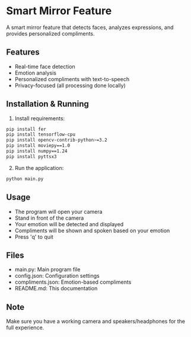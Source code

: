 # Smart Mirror Feature

A smart mirror feature that detects faces, analyzes expressions, and provides personalized compliments.

## Features
- Real-time face detection
- Emotion analysis
- Personalized compliments with text-to-speech
- Privacy-focused (all processing done locally)

## Installation & Running
1. Install requirements:
```bash
pip install fer
pip install tensorflow-cpu
pip install opencv-contrib-python>=3.2
pip install moviepy==1.0
pip install numpy==1.24
pip install pyttsx3
```

2. Run the application:
```bash
python main.py
```

## Usage
- The program will open your camera
- Stand in front of the camera
- Your emotion will be detected and displayed
- Compliments will be shown and spoken based on your emotion
- Press 'q' to quit

## Files
- main.py: Main program file
- config.json: Configuration settings
- compliments.json: Emotion-based compliments
- README.md: This documentation

## Note
Make sure you have a working camera and speakers/headphones for the full experience.
